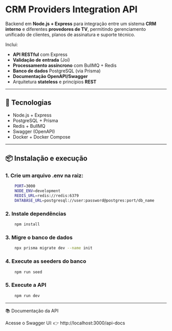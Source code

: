 # CRM Providers Integration API

Backend em **Node.js + Express** para integração entre um sistema **CRM interno** e diferentes **provedores de TV**, permitindo gerenciamento unificado de clientes, planos de assinatura e suporte técnico.

Inclui:
- **API RESTful** com Express
- **Validação de entrada** (Joi)
- **Processamento assíncrono** com BullMQ + Redis
- **Banco de dados** PostgreSQL (via Prisma)
- **Documentação OpenAPI/Swagger**
- Arquitetura **stateless** e princípios **REST**

---

## 🚀 Tecnologias

- Node.js + Express
- PostgreSQL + Prisma
- Redis + BullMQ
- Swagger (OpenAPI)
- Docker + Docker Compose

---

## 📦 Instalação e execução

### 1. Crie um arquivo .env na raiz:
```bash
    PORT=3000
    NODE_ENV=development
    REDIS_URL=redis://redis:6379
    DATABASE_URL=postgresql://user:password@postgres:port/db_name
```

### 2. Instale dependências
```bash
    npm install
```

### 3. Migre o banco de dados
```bash
    npx prisma migrate dev --name init
```

### 4. Execute as seeders do banco
```bash
    npm run seed
```

### 5. Execute a API
```bash
    npm run dev
```

---

📚 Documentação da API

Acesse o Swagger UI:
👉 http://localhost:3000/api-docs